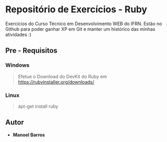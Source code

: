 # Repositório de Exercícios - Ruby

Exercícios do Curso Técnico em Desenvolvimento WEB do IFRN. Estão no Github para poder ganhar XP em Git e manter um histórico das minhas atividades :)

## Pre - Requisitos

### Windows
> Efetue o Download do DevKit do Ruby  em https://rubyinstaller.org/downloads/
### Linux
> apt-get install ruby

## Autor

* **Manoel Barros**
